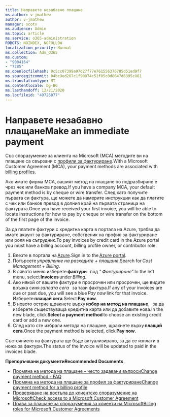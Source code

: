 ```yaml
---
title: Направете незабавно плащане
ms.author: v-jmathew
author: v-jmathew
manager: scotv
ms.audience: Admin
ms.topic: article
ms.service: o365-administration
ROBOTS: NOINDEX, NOFOLLOW
localization_priority: Normal
ms.collection: Adm_O365
ms.custom:
- "9004164"
- "7285"
ms.openlocfilehash: 0c5cc07399a97d27f77e761556376785d51ed9f7
ms.sourcegitcommit: 04bc9ed287c1f90874c51f05c0d8647d6395c881
ms.translationtype: MT
ms.contentlocale: bg-BG
ms.lasthandoff: 12/21/2020
ms.locfileid: "49726077"
---
```

# <a name="make-an-immediate-payment"></a><span data-ttu-id="cf1eb-102">Направете незабавно плащане</span><span class="sxs-lookup"><span data-stu-id="cf1eb-102">Make an immediate payment</span></span>

<span data-ttu-id="cf1eb-103">Със споразумение за клиента на Microsoft (MCA) методите ви на плащане са свързани с [профили за фактуриране](https://docs.microsoft.com/azure/billing/billing-how-to-change-credit-card?WT.mc_id=Portal-Microsoft_Azure_Support#change-payment-method-for-a-billing-profile).</span><span class="sxs-lookup"><span data-stu-id="cf1eb-103">With a Microsoft Customer Agreement (MCA), your payment methods are associated with [billing profiles](https://docs.microsoft.com/azure/billing/billing-how-to-change-credit-card?WT.mc_id=Portal-Microsoft_Azure_Support#change-payment-method-for-a-billing-profile).</span></span>

<span data-ttu-id="cf1eb-104">Ако имате фирма MCA, вашият метод на плащане по подразбиране е чрез чек или банков превод.</span><span class="sxs-lookup"><span data-stu-id="cf1eb-104">If you have a company MCA, your default payment method is by cheque or wire transfer.</span></span> <span data-ttu-id="cf1eb-105">След като получите първата си фактура, ще можете да намерите инструкции как да платите с чек или банков превод в долния край на първата страница на фактурата.</span><span class="sxs-lookup"><span data-stu-id="cf1eb-105">Once you have received your first invoice, you will be able to locate instructions for how to pay by cheque or wire transfer on the bottom of the first page of the invoice.</span></span>

<span data-ttu-id="cf1eb-106">За да платите фактури с кредитна карта в портала на Azure, трябва да имате акаунт за фактуриране, собственик на профил за фактуриране или роля на сътрудник.</span><span class="sxs-lookup"><span data-stu-id="cf1eb-106">To pay invoices by credit card in the Azure portal you must have a billing account, billing profile owner, or contributor role.</span></span>

1. <span data-ttu-id="cf1eb-107">Влезте в портала на [Azure](https://portal.azure.com/).</span><span class="sxs-lookup"><span data-stu-id="cf1eb-107">Sign in to the [Azure portal](https://portal.azure.com/).</span></span>
2. <span data-ttu-id="cf1eb-108">Потърсете *управление на разходите + плащане*.</span><span class="sxs-lookup"><span data-stu-id="cf1eb-108">Search for *Cost Management + Billing*.</span></span>
3. <span data-ttu-id="cf1eb-109">В лявото меню изберете **фактури**   под " *Фактуриране*".</span><span class="sxs-lookup"><span data-stu-id="cf1eb-109">In the left menu, select **Invoices** under *Billing*.</span></span>
4. <span data-ttu-id="cf1eb-110">Ако някой от вашите фактури е просрочен или просрочен, ще видите връзка синя *заплата сега*   за тази фактура.</span><span class="sxs-lookup"><span data-stu-id="cf1eb-110">If any of your invoices are due or past due, you will see a blue *Pay now* link for that invoice.</span></span> <span data-ttu-id="cf1eb-111">Изберете **плащай сега**.</span><span class="sxs-lookup"><span data-stu-id="cf1eb-111">Select **Pay now**.</span></span>
5. <span data-ttu-id="cf1eb-112">В новото острие щракнете върху **избор на метод на плащане**,   за да изберете съществуваща кредитна карта или да добавите нова.</span><span class="sxs-lookup"><span data-stu-id="cf1eb-112">In the new blade, click **Select a payment method** to choose an existing credit card or add a new one.</span></span>
6. <span data-ttu-id="cf1eb-113">След като сте избрали метода на плащане, щракнете върху **плащай сега**.</span><span class="sxs-lookup"><span data-stu-id="cf1eb-113">Once the payment method is selected, click **Pay now**.</span></span>

<span data-ttu-id="cf1eb-114">Състоянието на фактурата ще бъде актуализирано, за да се изплати в ножа за фактури.</span><span class="sxs-lookup"><span data-stu-id="cf1eb-114">The status of the invoice will be updated to paid in the invoices blade.</span></span>

<span data-ttu-id="cf1eb-115">**Препоръчвани документи**</span><span class="sxs-lookup"><span data-stu-id="cf1eb-115">**Recommended Documents**</span></span>

- [<span data-ttu-id="cf1eb-116">Промяна на метода на плащане – често задавани въпроси</span><span class="sxs-lookup"><span data-stu-id="cf1eb-116">Change payment method - FAQ</span></span>](https://docs.microsoft.com/azure/billing/billing-how-to-change-credit-card?WT.mc_id=Portal-Microsoft_Azure_Support#frequently-asked-questions)
- [<span data-ttu-id="cf1eb-117">Промяна на метода на плащане за профил за фактуриране</span><span class="sxs-lookup"><span data-stu-id="cf1eb-117">Change payment method for a billing profile</span></span>](https://docs.microsoft.com/azure/cost-management-billing/manage/change-credit-card?WT.mc_id=Portal-Microsoft_Azure_Support#manage-credit-cards-for-a-microsoft-customer-agreement)
- [<span data-ttu-id="cf1eb-118">Проверяване на достъпа до клиентско споразумение на Microsoft</span><span class="sxs-lookup"><span data-stu-id="cf1eb-118">Check access to a Microsoft Customer Agreement</span></span>](https://docs.microsoft.com/azure/cost-management-billing/manage/change-credit-card?WT.mc_id=Portal-Microsoft_Azure_Support%22%20%5Cl%20%22manage-credit-cards-for-a-microsoft-customer-agreement%22%20%5Ct%20%22_blank#check-the-type-of-your-account)
- [<span data-ttu-id="cf1eb-119">Права за плащане за споразумения за клиенти на Microsoft</span><span class="sxs-lookup"><span data-stu-id="cf1eb-119">Billing roles for Microsoft Customer Agreements</span></span>](https://docs.microsoft.com/azure/cost-management-billing/manage/understand-mca-roles)
